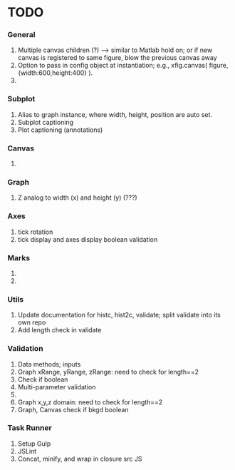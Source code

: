 TODO
====

### General

1.	Multiple canvas children (?) --> similar to Matlab hold on; or if new canvas is registered to same figure, blow the previous canvas away
2. 	Option to pass in config object at instantiation; e.g., xfig.canvas( figure, {width:600,height:400} ).
3. 	


### Subplot

1. 	Alias to graph instance, where width, height, position are auto set.
2. 	Subplot captioning
3. 	Plot captioning (annotations)


### Canvas

1. 	


### Graph

1. 	Z analog to width (x) and height (y) (???)

### Axes

1. 	tick rotation
2. 	tick display and axes display boolean validation

### Marks

1. 	
2. 	

### Utils

1. 	Update documentation for histc, hist2c, validate; split validate into its own repo
2. 	Add length check in validate


### Validation

1. 	Data methods; inputs
2. 	Graph xRange, yRange, zRange: need to check for length==2
3. 	Check if boolean
4. 	Multi-parameter validation
5. 	
6. 	Graph x,y,z domain: need to check for length==2
7. 	Graph, Canvas check if bkgd boolean


### Task Runner

1. 	Setup Gulp
2. 	JSLint
3. 	Concat, minify, and wrap in closure src JS
